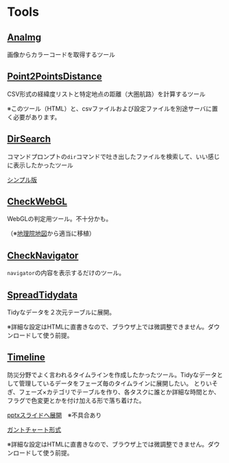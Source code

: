 # Tools

## [AnaImg](https://mghs15.github.io/Tools/AnaImg/)
画像からカラーコードを取得するツール

## [Point2PointsDistance](https://mghs15.github.io/Tools/Point2PointsDistance/)
CSV形式の経緯度リストと特定地点の距離（大圏航路）を計算するツール

※このツール（HTML）と、csvファイルおよび設定ファイルを別途サーバに置く必要があります。

## [DirSearch](https://mghs15.github.io/Tools/DirSearch/)
コマンドプロンプトの`dir`コマンドで吐き出したファイルを検索して、いい感じに表示したかったツール

[シンプル版](https://mghs15.github.io/Tools/DirSearch/simple.html)

## [CheckWebGL](https://mghs15.github.io/Tools/CheckWebGL)
WebGLの判定用ツール。不十分かも。

（※[地理院地図](https://maps.gsi.go.jp/)から適当に移植）


## [CheckNavigator](https://mghs15.github.io/Tools/CheckNavigator)
`navigator`の内容を表示するだけのツール。

## [SpreadTidydata](https://mghs15.github.io/Tools/SpreadTidydata)
Tidyなデータを２次元テーブルに展開。

※詳細な設定はHTMLに直書きなので、ブラウザ上では微調整できません。ダウンロードして使う前提。

## [Timeline](https://mghs15.github.io/Tools/Timeline)
防災分野でよく言われるタイムラインを作成したかったツール。Tidyなデータとして管理しているデータをフェーズ毎のタイムラインに展開したい。
とりいそぎ、フェーズ×カテゴリでテーブルを作り、各タスクに誰とか詳細な時間とか、フラグで色変更とかを付け加える形で落ち着けた。

[pptxスライドへ展開](https://mghs15.github.io/Tools/Timeline/spread2slide.html)　※不具合あり

[ガントチャート形式](https://mghs15.github.io/Tools/Timeline/index2.html)

※詳細な設定はHTMLに直書きなので、ブラウザ上では微調整できません。ダウンロードして使う前提。
